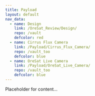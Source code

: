 ```yaml
---
title: Payload
layout: default
nav_data:
  - name: Design
    link: /OreSat_Review/Design/
    repo: /vault
    defcolor: red
  - name: Cirrus Flux Camera
    link: /Payload/Cirrus_Flux_Camera/
    repo: /vault_too
    defcolor: blue
  - name: OreSat Live Camera
    link: /Payload/OreSat_Live_Camera/
    repo: /vault_too
    defcolor: blue
---
```



Placeholder for content...
